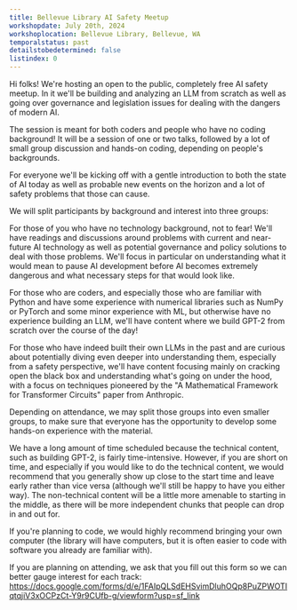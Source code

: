 ```yaml
---
title: Bellevue Library AI Safety Meetup
workshopdate: July 20th, 2024
workshoplocation: Bellevue Library, Bellevue, WA
temporalstatus: past
detailstobedetermined: false
listindex: 0
---
```


Hi folks! We're hosting an open to the public, completely free AI safety meetup. In it we'll be building and analyzing an LLM from scratch as well as going over governance and legislation issues for dealing with the dangers of modern AI.

The session is meant for both coders and people who have no coding background! It will be a session of one or two talks, followed by a lot of small group discussion and hands-on coding, depending on people's backgrounds.

For everyone we'll be kicking off with a gentle introduction to both the state of AI today as well as probable new events on the horizon and a lot of safety problems that those can cause.

We will split participants by background and interest into three groups:

For those of you who have no technology background, not to fear! We'll have readings and discussions around problems with current and near-future AI technology as well as potential governance and policy solutions to deal with those problems. We'll focus in particular on understanding what it would mean to pause AI development before AI becomes extremely dangerous and what necessary steps for that would look like.

For those who are coders, and especially those who are familiar with Python and have some experience with numerical libraries such as NumPy or PyTorch and some minor experience with ML, but otherwise have no experience building an LLM, we'll have content where we build GPT-2 from scratch over the course of the day!

For those who have indeed built their own LLMs in the past and are curious about potentially diving even deeper into understanding them, especially from a safety perspective, we'll have content focusing mainly on cracking open the black box and understanding what's going on under the hood, with a focus on techniques pioneered by the "A Mathematical Framework for Transformer Circuits" paper from Anthropic.

Depending on attendance, we may split those groups into even smaller groups, to make sure that everyone has the opportunity to develop some hands-on experience with the material.

We have a long amount of time scheduled because the technical content, such as building GPT-2, is fairly time-intensive. However, if you are short on time, and especially if you would like to do the technical content, we would recommend that you generally show up close to the start time and leave early rather than vice versa (although we'll still be happy to have you either way). The non-technical content will be a little more amenable to starting in the middle, as there will be more independent chunks that people can drop in and out for.

If you're planning to code, we would highly recommend bringing your own computer (the library will have computers, but it is often easier to code with software you already are familiar with).

If you are planning on attending, we ask that you fill out this form so we can better gauge interest for each track: https://docs.google.com/forms/d/e/1FAIpQLSdEHSvimDluhOQp8PuZPWOTIqtqjiV3xOCPzCt-Y9r9CUfb-g/viewform?usp=sf_link

